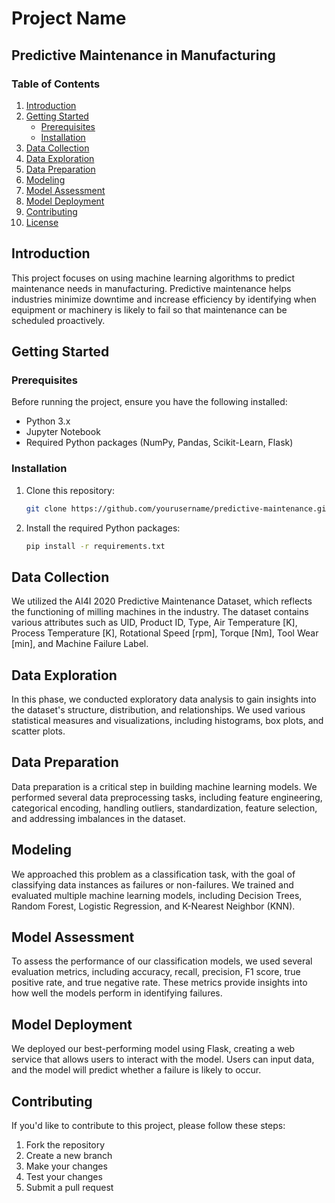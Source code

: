# Project Name

## Predictive Maintenance in Manufacturing

### Table of Contents

1. [Introduction](#introduction)
2. [Getting Started](#getting-started)
   - [Prerequisites](#prerequisites)
   - [Installation](#installation)
3. [Data Collection](#data-collection)
4. [Data Exploration](#data-exploration)
5. [Data Preparation](#data-preparation)
6. [Modeling](#modeling)
7. [Model Assessment](#model-assessment)
8. [Model Deployment](#model-deployment)
9. [Contributing](#contributing)
10. [License](#license)

## Introduction

This project focuses on using machine learning algorithms to predict maintenance needs in manufacturing. Predictive maintenance helps industries minimize downtime and increase efficiency by identifying when equipment or machinery is likely to fail so that maintenance can be scheduled proactively.

## Getting Started

### Prerequisites

Before running the project, ensure you have the following installed:

- Python 3.x
- Jupyter Notebook
- Required Python packages (NumPy, Pandas, Scikit-Learn, Flask)

### Installation

1. Clone this repository:

   ```bash
   git clone https://github.com/yourusername/predictive-maintenance.git
   ```

2. Install the required Python packages:

   ```bash
   pip install -r requirements.txt
   ```

## Data Collection

We utilized the AI4I 2020 Predictive Maintenance Dataset, which reflects the functioning of milling machines in the industry. The dataset contains various attributes such as UID, Product ID, Type, Air Temperature [K], Process Temperature [K], Rotational Speed [rpm], Torque [Nm], Tool Wear [min], and Machine Failure Label.

## Data Exploration

In this phase, we conducted exploratory data analysis to gain insights into the dataset's structure, distribution, and relationships. We used various statistical measures and visualizations, including histograms, box plots, and scatter plots.

## Data Preparation

Data preparation is a critical step in building machine learning models. We performed several data preprocessing tasks, including feature engineering, categorical encoding, handling outliers, standardization, feature selection, and addressing imbalances in the dataset.

## Modeling

We approached this problem as a classification task, with the goal of classifying data instances as failures or non-failures. We trained and evaluated multiple machine learning models, including Decision Trees, Random Forest, Logistic Regression, and K-Nearest Neighbor (KNN).

## Model Assessment

To assess the performance of our classification models, we used several evaluation metrics, including accuracy, recall, precision, F1 score, true positive rate, and true negative rate. These metrics provide insights into how well the models perform in identifying failures.

## Model Deployment

We deployed our best-performing model using Flask, creating a web service that allows users to interact with the model. Users can input data, and the model will predict whether a failure is likely to occur.

## Contributing

If you'd like to contribute to this project, please follow these steps:

1. Fork the repository
2. Create a new branch
3. Make your changes
4. Test your changes
5. Submit a pull request

